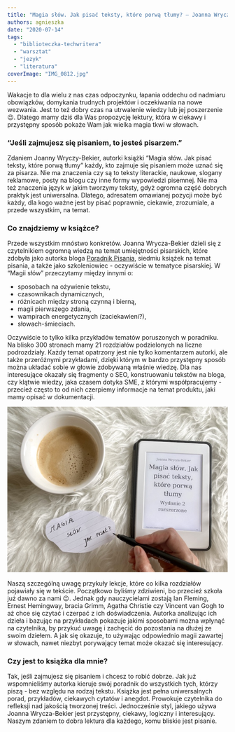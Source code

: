 ```yaml
---
title: "Magia słów. Jak pisać teksty, które porwą tłumy? – Joanna Wrycza-Bekier"
authors: agnieszka
date: "2020-07-14"
tags:
  - "biblioteczka-techwritera"
  - "warsztat"
  - "jezyk"
  - "literatura"
coverImage: "IMG_0812.jpg"
---
```


Wakacje to dla wielu z nas czas odpoczynku, łapania oddechu od nadmiaru
obowiązków, domykania trudnych projektów i oczekiwania na nowe wezwania. Jest to
też dobry czas na utrwalenie wiedzy lub jej poszerzenie 😉. Dlatego mamy dziś
dla Was propozycję lektury, która w ciekawy i przystępny sposób pokaże Wam jak
wielka magia tkwi w słowach.

<!--truncate-->

### “Jeśli zajmujesz się pisaniem, to jesteś pisarzem.”

Zdaniem Joanny Wryczy-Bekier, autorki książki “Magia słów. Jak pisać teksty,
które porwą tłumy” każdy, kto zajmuje się pisaniem może uznać się za pisarza.
Nie ma znaczenia czy są to teksty literackie, naukowe, slogany reklamowe, posty
na blogu czy inne formy wypowiedzi pisemnej. Nie ma też znaczenia język w jakim
tworzymy teksty, gdyż ogromna część dobrych praktyk jest uniwersalna. Dlatego,
adresatem omawianej pozycji może być każdy, dla kogo ważne jest by pisać
poprawnie, ciekawie, zrozumiale, a przede wszystkim, na temat.

### Co znajdziemy w książce?

Przede wszystkim mnóstwo konkretów. Joanna Wrycza-Bekier dzieli się z
czytelnikiem ogromną wiedzą na temat umiejętności pisarskich, które zdobyła jako
autorka bloga [Poradnik Pisania](http://poradnikpisania.pl/), siedmiu książek na
temat pisania, a także jako szkoleniowiec - oczywiście w tematyce pisarskiej. W
“Magii słów” przeczytamy między innymi o:

- sposobach na ożywienie tekstu,
- czasownikach dynamicznych,
- różnicach między stroną czynną i bierną,
- magii pierwszego zdania,
- wampirach energetycznych (zaciekawieni?),
- słowach-śmieciach.

Oczywiście to tylko kilka przykładów tematów poruszonych w poradniku. Na blisko
300 stronach mamy 21 rozdziałów podzielonych na liczne podrozdziały. Każdy temat
opatrzony jest nie tylko komentarzem autorki, ale także przeróżnymi przykładami,
dzięki którym w bardzo przystępny sposób można układać sobie w głowie zdobywaną
właśnie wiedzę. Dla nas interesujące okazały się fragmenty o SEO, konstruowaniu
tekstów na bloga, czy klątwie wiedzy, jaka czasem dotyka SME, z którymi
współpracujemy - przecież często to od nich czerpiemy informacje na temat
produktu, jaki mamy opisać w dokumentacji.

![](images/IMG_0813.jpg)

Naszą szczególną uwagę przykuły lekcje, które co kilka rozdziałów pojawiały się
w tekście. Początkowo byliśmy zdziwieni, bo przecież szkoła już dawno za nami
😉. Jednak gdy nauczycielami zostają Ian Fleming, Ernest Hemingway, bracia
Grimm, Agatha Christie czy Vincent van Gogh to aż chce się czytać i czerpać z
ich doświadczenia. Autorka analizując ich dzieła i bazując na przykładach
pokazuje jakimi sposobami można wpłynąć na czytelnika, by przykuć uwagę i
zachęcić do pozostania na dłużej ze swoim dziełem. A jak się okazuje, to
używając odpowiednio magii zawartej w słowach, nawet niezbyt porywający temat
może okazać się interesujący.

### Czy jest to książka dla mnie?

Tak, jeśli zajmujesz się pisaniem i chcesz to robić dobrze. Jak już
wspomnieliśmy autorka kieruje swój poradnik do wszystkich tych, którzy piszą -
bez względu na rodzaj tekstu. Książka jest pełna uniwersalnych porad,
przykładów, ciekawych cytatów i anegdot. Prowokuje czytelnika do refleksji nad
jakością tworzonej treści. Jednocześnie styl, jakiego używa Joanna Wrycza-Bekier
jest przystępny, ciekawy, logiczny i interesujący. Naszym zdaniem to dobra
lektura dla każdego, komu bliskie jest pisanie.
